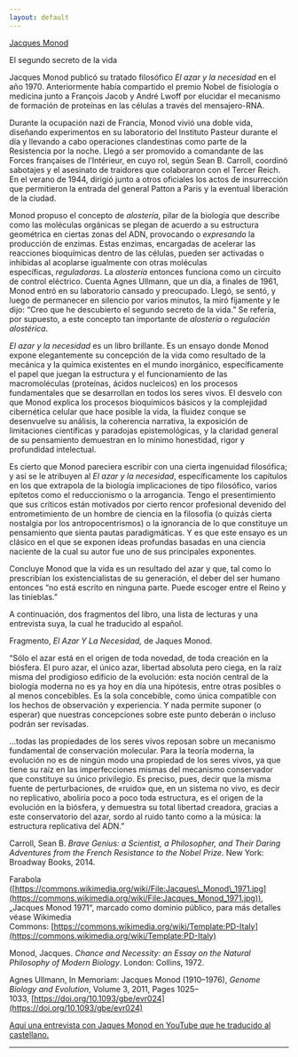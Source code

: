 ```yaml
---
layout: default 
---
```


[Jacques Monod](https://upload.wikimedia.org/wikipedia/commons/thumb/9/99/Jacques_Monod_1971.jpg)

El segundo secreto de la vida

Jacques Monod publicó su tratado filosófico _El azar y la necesidad_ en el año 1970. Anteriormente había compartido el premio Nobel de fisiología o medicina junto a François Jacob y André Lwoff por elucidar el mecanismo de formación de proteínas en las células a través del mensajero-RNA.

Durante la ocupación nazi de Francia, Monod vivió una doble vida, diseñando experimentos en su laboratorio del Instituto Pasteur durante el día y llevando a cabo operaciones clandestinas como parte de la Resistencia por la noche. Llegó a ser promovido a comandante de las Forces françaises de l’Intérieur, en cuyo rol, según Sean B. Carroll, coordinó sabotajes y el asesinato de traidores que colaboraron con el Tercer Reich. En el verano de 1944, dirigió junto a otros oficiales los actos de insurrección que permitieron la entrada del general Patton a Paris y la eventual liberación de la ciudad.

Monod propuso el concepto de _alostería_, pilar de la biología que describe como las moléculas orgánicas se plegan de acuerdo a su estructura geométrica en ciertas zonas del ADN, provocando o _expresando_ la producción de enzimas. Estas enzimas, encargadas de acelerar las reacciones bioquímicas dentro de las células, pueden ser activadas o inhibidas al acoplarse igualmente con otras moléculas específicas, _reguladoras_. La _alostería_ entonces funciona como un circuito de control eléctrico. Cuenta Agnes Ullmann, que un día, a finales de 1961, Monod entró en su laboratorio cansado y preocupado. Llegó, se sentó, y luego de permanecer en silencio por varios minutos, la miró fijamente y le dijo: “Creo que he descubierto el segundo secreto de la vida.” Se refería, por supuesto, a este concepto tan importante de _alostería_ o _regulación alostérica_.

_El azar y la necesidad_ es un libro brillante. Es un ensayo donde Monod expone elegantemente su concepción de la vida como resultado de la mecánica y la química existentes en el mundo inorgánico, específicamente el papel que juegan la estructura y el funcionamiento de las macromoléculas (proteínas, ácidos nucleicos) en los procesos fundamentales que se desarrollan en todos los seres vivos. El desvelo con que Monod explica los procesos bioquímicos básicos y la complejidad cibernética celular que hace posible la vida, la fluidez conque se desenvuelve su análisis, la coherencia narrativa, la exposición de limitaciones científicas y paradojas epistemológicas, y la claridad general de su pensamiento demuestran en lo mínimo honestidad, rigor y profundidad intelectual.

Es cierto que Monod pareciera escribir con una cierta ingenuidad filosófica; y así se le atribuyen al _El azar y la necesidad_, específicamente los capítulos en los que extrapola de la biología implicaciones de tipo filosófico, varios epítetos como el reduccionismo o la arrogancia. Tengo el presentimiento que sus críticos están motivados por cierto rencor profesional devenido del entrometimiento de un hombre de ciencia en la filosofía (o quizás cierta nostalgia por los antropocentrismos) o la ignorancia de lo que constituye un pensamiento que sienta pautas paradigmáticas. Y es que este ensayo es un clásico en el que se exponen ideas profundas basadas en una ciencia naciente de la cual su autor fue uno de sus principales exponentes.

Concluye Monod que la vida es un resultado del azar y que, tal como lo prescribían los existencialistas de su generación, el deber del ser humano entonces “no está escrito en ninguna parte. Puede escoger entre el Reino y las tinieblas.”

A continuación, dos fragmentos del libro, una lista de lecturas y una entrevista suya, la cual he traducido al español.

Fragmento, _El Azar Y La Necesidad,_ de Jaques Monod.

“Sólo el azar está en el origen de toda novedad, de toda creación en la biósfera. El puro azar, el único azar, libertad absoluta pero ciega, en la raíz misma del prodigioso edificio de la evolución: esta noción central de la biología moderna no es ya hoy en día una hipótesis, entre otras posibles o al menos concebibles. Es la sola concebible, como única compatible con los hechos de observación y experiencia. Y nada permite suponer (o esperar) que nuestras concepciones sobre este punto deberán o incluso podrán ser revisadas.

…todas las propiedades de los seres vivos reposan sobre un mecanismo fundamental de conservación molecular. Para la teoría moderna, la evolución no es de ningún modo una propiedad de los seres vivos, ya que tiene su raíz en las imperfecciones mismas del mecanismo conservador que constituye su único privilegio. Es preciso, pues, decir que la misma fuente de perturbaciones, de «ruido» que, en un sistema no vivo, es decir no replicativo, aboliría poco a poco toda estructura, es el origen de la evolución en la biósfera, y demuestra su total libertad creadora, gracias a este conservatorio del azar, sordo al ruido tanto como a la música: la estructura replicativa del ADN.”

Carroll, Sean B. _Brave Genius: a Scientist, a Philosopher, and Their Daring Adventures from the French Resistance to the Nobel Prize_. New York: Broadway Books, 2014.

Farabola ([https://commons.wikimedia.org/wiki/File:Jacques\_Monod\_1971.jpg](https://commons.wikimedia.org/wiki/File:Jacques_Monod_1971.jpg)), „Jacques Monod 1971“, marcado como dominio público, para más detalles véase Wikimedia Commons: [https://commons.wikimedia.org/wiki/Template:PD-Italy](https://commons.wikimedia.org/wiki/Template:PD-Italy)

Monod, Jacques. _Chance and Necessity: an Essay on the Natural Philosophy of Modern Biology_. London: Collins, 1972.

Agnes Ullmann, In Memoriam: Jacques Monod (1910–1976), _Genome Biology and Evolution_, Volume 3, 2011, Pages 1025–1033, [https://doi.org/10.1093/gbe/evr024](https://doi.org/10.1093/gbe/evr024)

[Aquí una entrevista con Jaques Monod en YouTube que he traducido al castellano.](https://youtu.be/rCNOhtRKPM0)

* * *